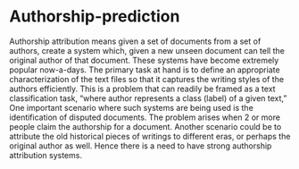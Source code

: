 # Authorship-prediction
Authorship attribution means given a set of documents from a set of authors, create a system which, given a new unseen document can tell the original author of that document.
These systems have become extremely popular now-a-days. The primary task at hand is to define an appropriate characterization of the text files so that it captures the writing styles of the authors efficiently.
This is a problem that can readily be framed as a text classification task, “where author represents a class (label) of a given text,” One important scenario where such systems are being used is the identification of disputed documents. 
The problem arises when 2 or more people claim the authorship for a document. 
Another scenario could be to attribute the old historical pieces of writings to different eras, or perhaps the original author as well. 
Hence there is a need to have strong authorship attribution systems. 

